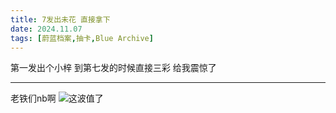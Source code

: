 ```yaml
---
title: 7发出未花 直接拿下
date: 2024.11.07
tags: [蔚蓝档案,抽卡,Blue Archive]
---
```


第一发出个小梓
到第七发的时候直接三彩 给我震惊了

---

老铁们nb啊
![这波值了](https://img.picui.cn/free/2024/11/07/672c9af5ef5f8.jpg)
